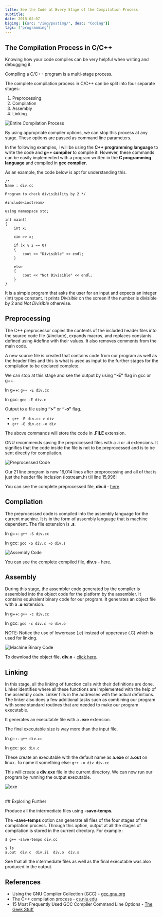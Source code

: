 ```yaml
---
title: See the Code at Every Stage of the Compilation Process
subtitle:
date: 2018-08-07
bigimg: [{src: "/img/postimg/", desc: "Coding"}]
tags: ["programming"]
---
```

## The Compilation Process in C/C++

Knowing how your code compiles can be very helpful when writing and debugging it.

Compiling a C/C++ program is a multi-stage process.

The complete compilation process in C/C++ can be split into four separate stages:  

  1. Preprocessing
  2. Compilation
  3. Assembly
  4. Linking

![Entire Compilation Process](/img/compilation.png)

By using appropriate compiler options, we can stop this process at any stage. These options are passed as command line parameters.

In the following examples, I will be using the **C++ programming language** to write the code and **g++ compiler** to compile it. However, these commands can be easily implemented with a program written in the **C programming language** and compiled in **gcc compiler**.

As an example, the code below is apt for understanding this.

```
/*
Name : div.cc

Program to check divisibility by 2 */

#include<iostream>

using namespace std;

int main()
{
	int x;

	cin >> x;

	if (x % 2 == 0)
	{
		cout << "Divisible" << endl;
	}

	else
	{
		cout << "Not Divisible" << endl;
	}
}
```
It is a simple program that asks the user for an input and expects an integer (int) type constant. It prints _Divisible_ on the screen if the number is divisible by 2 and _Not Divisible_ otherwise.

## Preprocessing
The C++ preprocessor copies the contents of the included header files into the source code file (#include), expands macros, and replaces constants defined using #define with their values. It also removes comments from the main code.

A new source file is created that contains code from our program as well as the header files and this is what is used as input to the further stages for the compilation to be declared complete.

We can stop at this stage and see the output by using **“-E”** flag in gcc or g++.

In g++:
`g++ -E div.cc`

In gcc:
`gcc -E div.c`

Output to a file using **“>”** or **“-o”** flag.

  - `g++ -E div.cc > div`
  - `g++ -E div.cc -o div`

The above commands will store the code in **.FILE** extension.

GNU recommends saving the preprocessed files with a **.i** or **.ii** extensions. It signifies that the code inside the file is not to be preprocessed and is to be sent directly for compilation.

![Preprocessed Code](/img/preprocess.JPG)

Our 21 line program is now 16,014 lines after preprocessing and all of that is just the header file inclusion (iostream.h) till line 15,996!

You can see the complete preprocessed file, **div.ii** - [here](/res/div.ii).

## Compilation
The preprocessed code is compiled into the assembly language for the current machine. It is in the form of assembly language that is machine dependent. The file extension is **.s**.

In g++:
`g++ -S div.cc`

In gcc:
`gcc -S div.c -o div.s`

![Assembly Code](/img/assembly.JPG)

You can see the complete compiled file, **div.s** - [here](/res/div.s).

## Assembly
During this stage, the assembler code generated by the compiler is assembled into the object code for the platform by the assembler. It contains equivalent binary code for our program. It generates an object file with a **.o** extension.

In g++:
`g++ -c div.cc`

In gcc:
`gcc -c div.c -o div.o`

NOTE: Notice the use of lowercase (.c) instead of uppercase (.C) which is used for linking.

![Machine Binary Code](/img/machinecode.JPG)

To download the object file, **div.o** - [click here](/res/div.o).

## Linking
In this stage, all the linking of function calls with their definitions are done. Linker identifies where all these functions are implemented with the help of the assembly code. Linker fills in the addresses with the actual definitions. The linker also does a few additional tasks such as combining our program with some standard routines that are needed to make our program executable.

It generates an executable file with a **.exe** extension.

The final executable size is way more than the input file.

In g++:
`g++ div.cc`

In gcc:
`gcc div.c`

These create an executable with the default name as **a.exe** or **a.out** on linux. To name it something else:
`g++ -o div div.cc`

This will create a **div.exe** file in the current directory.
We can now run our program by running the output executable.

![exe](/img/exe.JPG)

<br>
## Exploring Further

Produce all the intermediate files using **-save-temps**.

The **-save-temps** option can generate all files of the four stages of the compilation process. Through this option, output at all the stages of compilation is stored in the current directory.
For example :

```
$ g++ -save-temps div.cc

$ ls
a.out  div.c  div.ii  div.o  div.s
```
See that all the intermediate files as well as the final executable was also produced in the output.

## References
 - Using the GNU Compiler Collection (GCC) - [gcc.gnu.org](https://gcc.gnu.org/onlinedocs/gcc/Overall-Options.html)
 - The C++ compilation process - [cs.niu.edu](http://faculty.cs.niu.edu/~mcmahon/CS241/Notes/compile.html)
 - 15 Most Frequently Used GCC Compiler Command Line Options - [The Geek Stuff](https://www.thegeekstuff.com/2012/10/gcc-compiler-options/)
